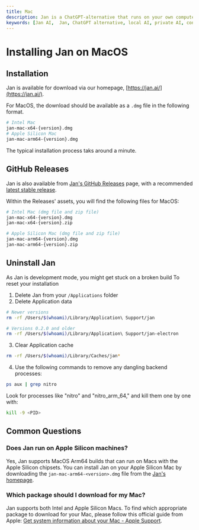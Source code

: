 ```yaml
---
title: Mac
description: Jan is a ChatGPT-alternative that runs on your own computer, with a local API server.
keywords: [Jan AI,  Jan, ChatGPT alternative, local AI, private AI, conversational AI, no-subscription fee, large language model ]
---
```


# Installing Jan on MacOS

## Installation

Jan is available for download via our homepage, [https://jan.ai/](https://jan.ai/).

For MacOS, the download should be available as a `.dmg` file in the following format.

```bash
# Intel Mac 
jan-mac-x64-{version}.dmg
# Apple Silicon Mac
jan-mac-arm64-{version}.dmg
```

The typical installation process taks around a minute.

## GitHub Releases
Jan is also available from [Jan's GitHub Releases](https://github.com/janhq/jan/releases) page, with a recommended [latest stable release](https://github.com/janhq/jan/releases/latest). 

Within the Releases' assets, you will find the following files for MacOS:

```bash
# Intel Mac (dmg file and zip file)
jan-mac-x64-{version}.dmg
jan-mac-x64-{version}.zip

# Apple Silicon Mac (dmg file and zip file)
jan-mac-arm64-{version}.dmg
jan-mac-arm64-{version}.zip
```

## Uninstall Jan
As Jan is development mode, you might get stuck on a broken build
To reset your installation
1. Delete Jan from your `/Applications` folder
2. Delete Application data
```bash
# Newer versions
rm -rf /Users/$(whoami)/Library/Application\ Support/jan

# Versions 0.2.0 and older
rm -rf /Users/$(whoami)/Library/Application\ Support/jan-electron
```
3. Clear Application cache
```bash
rm -rf /Users/$(whoami)/Library/Caches/jan*
```
4. Use the following commands to remove any dangling backend processes:
```bash
ps aux | grep nitro
```
Look for processes like "nitro" and "nitro_arm_64," and kill them one by one with:
```bash
kill -9 <PID>
```

## Common Questions

### Does Jan run on Apple Silicon machines? 
Yes, Jan supports MacOS Arm64 builds that can run on Macs with the Apple Silicon chipsets. You can install Jan on your Apple Silicon Mac by downloading the `jan-mac-arm64-<version>.dmg` file from the [Jan's homepage](https://jan.ai/).

### Which package should I download for my Mac?
Jan supports both Intel and Apple Silicon Macs. To find which appropriate package to download for your Mac, please follow this official guide from Apple: [Get system information about your Mac - Apple Support](https://support.apple.com/guide/mac-help/syspr35536/mac).